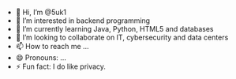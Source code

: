 - 👋 Hi, I’m @5uk1
- 👀 I’m interested in backend programming
- 🌱 I’m currently learning Java, Python, HTML5 and databases
- 💞️ I’m looking to collaborate on IT, cybersecurity and data centers
- 📫 How to reach me ...
- 😄 Pronouns: ...
- ⚡ Fun fact: I do like privacy.

<!---
5uk1/5uk1 is a ✨ special ✨ repository because its `README.md` (this file) appears on your GitHub profile.
You can click the Preview link to take a look at your changes.
--->
